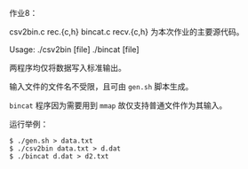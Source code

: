 作业8：

csv2bin.c rec.{c,h} bincat.c recv.{c,h} 为本次作业的主要源代码。

Usage:
  ./csv2bin [file]
  ./bincat [file]

两程序均仅将数据写入标准输出。

输入文件的文件名不受限，且可由 `gen.sh` 脚本生成。

`bincat` 程序因为需要用到 `mmap` 故仅支持普通文件作为其输入。

运行举例：

```
$ ./gen.sh > data.txt
$ ./csv2bin data.txt > d.dat
$ ./bincat d.dat > d2.txt
```

